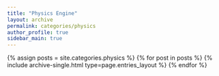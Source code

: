 ```yaml
---
title: "Physics Engine"
layout: archive
permalink: categories/physics
author_profile: true
sidebar_main: true
---
```


{% assign posts = site.categories.physics %}
{% for post in posts %} {% include archive-single.html type=page.entries_layout %} {% endfor %}
